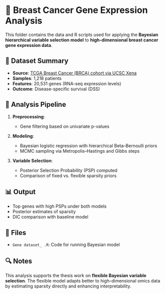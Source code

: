 # 🧬 Breast Cancer Gene Expression Analysis

This folder contains the data and R scripts used for applying the **Bayesian hierarchical variable selection model** to **high-dimensional breast cancer gene expression data**.

## 📑 Dataset Summary

- **Source**: [TCGA Breast Cancer (BRCA) cohort via UCSC Xena](https://xenabrowser.net/datapages/?cohort=TCGA\%20Breast\%20Cancer\%20(BRCA)\&removeHub=https\%3A\%2F\%2Fxena.treehouse.gi.ucsc.edu\%3A443)
- **Samples**: 1,218 patients
- **Features**: 20,531 genes (RNA-seq expression levels)
- **Outcome**: Disease-specific survival (DSS)

## 🧪 Analysis Pipeline

1. **Preprocessing**:
   - Gene filtering based on univariate p-values

2. **Modeling**:
   - Bayesian logistic regression with hierarchical Beta–Bernoulli priors
   - MCMC sampling via Metropolis–Hastings and Gibbs steps

3. **Variable Selection**:
   - Posterior Selection Probability (PSP) computed
   - Comparison of fixed vs. flexible sparsity priors

## 📊 Output

- Top genes with high PSPs under both models
- Posterior estimates of sparsity
- DIC comparison with baseline model

## 📁 Files

- `Gene dataset_ .R`: Code for running Bayesian model
  

## 🔍 Notes

This analysis supports the thesis work on **flexible Bayesian variable selection**. The flexible model adapts better to high-dimensional omics data by estimating sparsity directly and enhancing interpretability.

